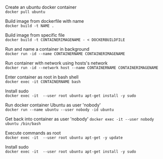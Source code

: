 Create an ubuntu docker container  
`docker pull ubuntu`

Build image from dockerfile with name  
`docker build -t NAME .`

Build image from specific file  
`docker build -t CONTAINERIMAGENAME - < DOCKERBUILDFILE`

Run and name a container in background  
`docker run -id --name CONTAINERNAME CONTAINERIMAGENAME`

Run container with network using hosts's network  
`docker run -id --network host --name CONTAINERNAME CONTAINERIMAGENAME`

Enter container as root in bash shell  
`docker exec -it CONTAINERNAME bash`

Install sudo  
`docker exec -it  --user root ubuntu apt-get install -y sudo`

Run docker container Ubuntu as user 'nobody'  
`docker run --name ubuntu --user nobody -id ubuntu`

Get back into container as user 'nobody'
`docker exec -it --user nobody ubuntu /bin/bash`

Execute commands as root  
`docker exec -it  --user root ubuntu apt-get -y update`

Install sudo  
`docker exec -it  --user root ubuntu apt-get install -y sudo`
